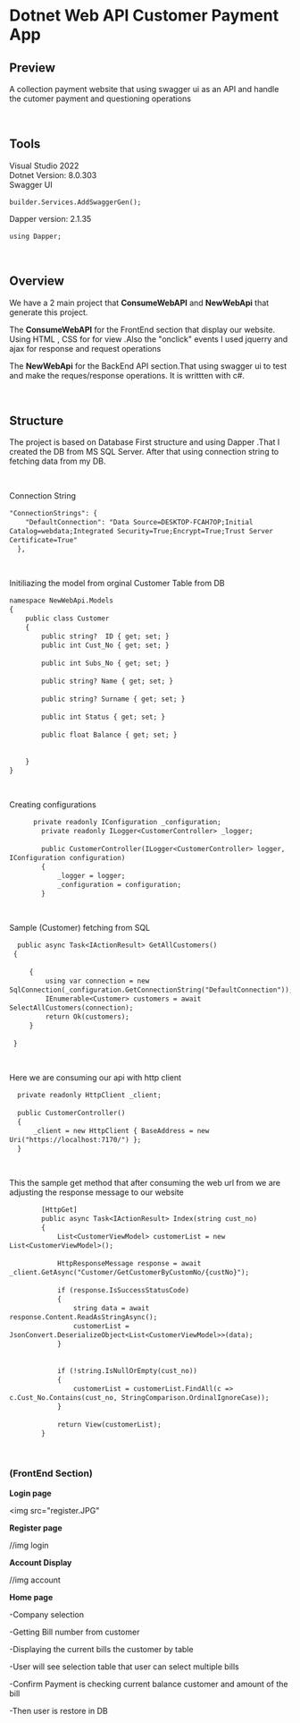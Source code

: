  # Dotnet Web API Customer Payment App

 ## Preview <br/>

A collection payment website that using swagger ui as an API and handle the 
cutomer payment and questioning operations 

<br/>

## Tools

Visual Studio 2022 <br/>
Dotnet  Version: 8.0.303  <br/>
Swagger UI  <br/>
```
builder.Services.AddSwaggerGen();
```
Dapper version: 2.1.35 <br/>
```
using Dapper;

```

<br/>


## Overview
We have a 2 main project that **ConsumeWebAPI** and **NewWebApi** that 
generate this project.

The **ConsumeWebAPI** for the FrontEnd section that display our website. Using 
HTML , CSS for for view .Also the "onclick" events I used jquerry and ajax for 
response and request operations

The **NewWebApi** for the BackEnd API section.That using swagger ui
to test and make the reques/response operations. It is writtten with
c#.

<br/>

## Structure
The project is based on Database First structure and using Dapper .That I created the DB from
MS SQL Server. After that using connection string to fetching data from my DB.

<br/>

Connection String
```
"ConnectionStrings": {
    "DefaultConnection": "Data Source=DESKTOP-FCAH7OP;Initial Catalog=webdata;Integrated Security=True;Encrypt=True;Trust Server Certificate=True"
  },

```
<br/>


Initiliazing the model from orginal Customer Table from DB
```
namespace NewWebApi.Models
{
    public class Customer
    {
        public string?  ID { get; set; }
        public int Cust_No { get; set; }

        public int Subs_No { get; set; }
        
        public string? Name { get; set; }

        public string? Surname { get; set; }

        public int Status { get; set; }

        public float Balance { get; set; }


    }
}
```

<br/>


 Creating configurations
```
      private readonly IConfiguration _configuration;
        private readonly ILogger<CustomerController> _logger;

        public CustomerController(ILogger<CustomerController> logger, IConfiguration configuration)
        {
            _logger = logger;
            _configuration = configuration;
        }

```
<br/>


 Sample (Customer) fetching from SQL

```
  public async Task<IActionResult> GetAllCustomers()
 {

     {
         using var connection = new SqlConnection(_configuration.GetConnectionString("DefaultConnection"));
         IEnumerable<Customer> customers = await SelectAllCustomers(connection);
         return Ok(customers);
     }

 }

```
<br/>


Here we are consuming our api with http client 
```
  private readonly HttpClient _client;

  public CustomerController()
  {
      _client = new HttpClient { BaseAddress = new Uri("https://localhost:7170/") };
  }
```
<br/>

This the sample get method that after consuming the 
web url from we are adjusting the response message to our website
```
        [HttpGet]
        public async Task<IActionResult> Index(string cust_no)
        {
            List<CustomerViewModel> customerList = new List<CustomerViewModel>();

            HttpResponseMessage response = await _client.GetAsync("Customer/GetCustomerByCustomNo/{custNo}");

            if (response.IsSuccessStatusCode)
            {
                string data = await response.Content.ReadAsStringAsync();
                customerList = JsonConvert.DeserializeObject<List<CustomerViewModel>>(data);
            }


            if (!string.IsNullOrEmpty(cust_no))
            {
                customerList = customerList.FindAll(c => c.Cust_No.Contains(cust_no, StringComparison.OrdinalIgnoreCase));
            }

            return View(customerList);
        }
```
<br/>


### (FrontEnd Section) <br/>

**Login page**

<img src="register.JPG"


**Register page**

//img login 

**Account Display**

//img account

**Home page**

-Company selection

-Getting Bill number from customer

-Displaying the current bills the customer by table

-User will see selection table that user can select multiple bills

-Confirm Payment is checking current balance customer and 
amount of the bill 

-Then user is restore in DB





